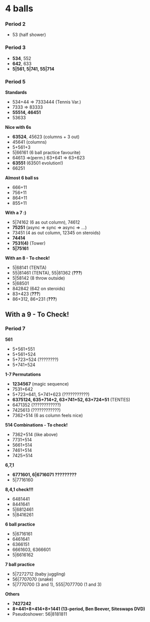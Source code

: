 # 4 balls

### Period 2

- 53 (half shower)

### Period 3

- **534**, 552
- **642**, 633
- **5|561, 5|741, 55|714**

### Period 5

**Standards**  
- 534+44 => 7333444 (Tennis Var.)
- 7333 => 83333
- **55514, 46451**
- 53633

**Nice with 6s**  
- **63524**, 45623 (columns + 3 out)
- 45641 (columns)
- 5+561+3
- 5|66161 (6 ball practice favourite)
- 64613 =>(perm.) 63+641 => 63+623
- **63551** (63501 evolution!)
- 66251

**Almost 6 ball ss**  
- 666+11
- 756+11
- 864+11
- 855+11

**With a 7 :)**  
- 5|74162 (6 as out column), 74612
- **75251** (async => sync => async => ...)
- 73451 (4 as out column, 12345 on steroids)
- **74414**
- **7531(4)** (Tower)
- **5|75161**

**With an 8 - To check!**                                                       
- 5|68141 (TENTA)                                                               
- 55|81461 (TENTA), 55|81362 (**???**)                                          
- 5|58142 (8 throw outside)                                                     
- 5|68501                                                                       
- 842842 (642 on steroids)                                                      
- 83+423 (**???**)                                                              
- 86+312, 86+231 (**???**)
                                                                        
**With a 9 - To Check!**                                                        
-  


### Period 7

**561**                                                                         
- 5+561+551                                                                     
- 5+561+524                                                                     
- 5+723+524 (????????)                                                          
- 5+741+524

**1-7 Permutations**  
- **1234567** (magic sequence)
- 7531+642
- 5+723+641, 5+741+623 (???????????)
- **6375124, 635+714+2, 63+741+52, 63+724+51** (TENTES)
- 6471352 (????????????)
- 7425613 (????????????)
- 7362+514 (6 as column feels nice)

**514 Combinations - To check!**  
- 7362+514 (like above)
- 7731+514
- 5661+514
- 7461+514
- 7425+514

**6,7,1**  
- **6771601, 6|6716071 ?????????**
- 5|7716160

**8,4,1 check!!!**  
- 6481441
- 8441641
- 5|6812461
- 5|8416261

**6 ball practice**  
- 5|6716161
- 6461641
- 6366151
- 6661603, 6366601                                                       
- 5|6616162

**7 ball practice**  
- 5|7272712 (baby juggling)
- 56|7707070 (snake)
- 5|7770700 (3 and 1), 555|7077700 (1 and 3)

**Others**  
- **7427242**
- **8+441+8+414+8+1441 (13-period, Ben Beever, Siteswaps DVD)**
- Pseudoshower: 56|8181811

